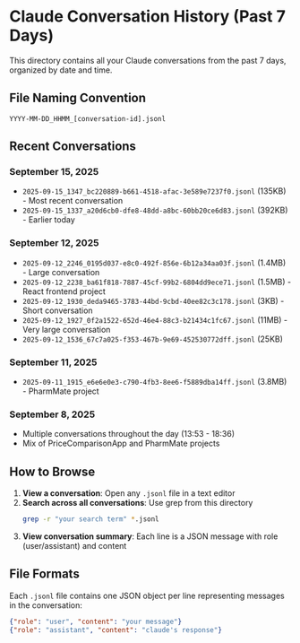 # Claude Conversation History (Past 7 Days)

This directory contains all your Claude conversations from the past 7 days, organized by date and time.

## File Naming Convention
`YYYY-MM-DD_HHMM_[conversation-id].jsonl`

## Recent Conversations

### September 15, 2025
- `2025-09-15_1347_bc220889-b661-4518-afac-3e589e7237f0.jsonl` (135KB) - Most recent conversation
- `2025-09-15_1337_a20d6cb0-dfe8-48dd-a8bc-60bb20ce6d83.jsonl` (392KB) - Earlier today

### September 12, 2025
- `2025-09-12_2246_0195d037-e8c0-492f-856e-6b12a34aa03f.jsonl` (1.4MB) - Large conversation
- `2025-09-12_2238_ba61f818-7887-45cf-99b2-6804dd9ece71.jsonl` (1.5MB) - React frontend project
- `2025-09-12_1930_deda9465-3783-44bd-9cbd-40ee82c3c178.jsonl` (3KB) - Short conversation
- `2025-09-12_1927_0f2a1522-652d-46e4-88c3-b21434c1fc67.jsonl` (11MB) - Very large conversation
- `2025-09-12_1536_67c7a025-f353-467b-9e69-452530772dff.jsonl` (25KB)

### September 11, 2025
- `2025-09-11_1915_e6e6e0e3-c790-4fb3-8ee6-f5889dba14ff.jsonl` (3.8MB) - PharmMate project

### September 8, 2025
- Multiple conversations throughout the day (13:53 - 18:36)
- Mix of PriceComparisonApp and PharmMate projects

## How to Browse

1. **View a conversation**: Open any `.jsonl` file in a text editor
2. **Search across all conversations**: Use grep from this directory
   ```bash
   grep -r "your search term" *.jsonl
   ```
3. **View conversation summary**: Each line is a JSON message with role (user/assistant) and content

## File Formats

Each `.jsonl` file contains one JSON object per line representing messages in the conversation:
```json
{"role": "user", "content": "your message"}
{"role": "assistant", "content": "claude's response"}
```
